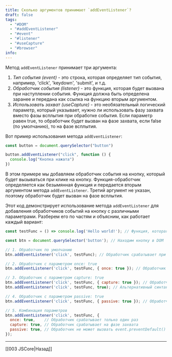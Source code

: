 ```yaml
---
title: Сколько аргументов принимает `addEventListener`?
draft: false
tags:
  - "#DOM"
  - "#addEventListener"
  - "#event"
  - "#listener"
  - "#useCapture"
  - "#browser"
info:
---
```

Метод `addEventListener` принимает три аргумента:

1. _Тип события (event)_ - это строка, которая определяет тип события, например, 'click', 'keydown', 'submit', и т.д.
2. _Обработчик события (listener)_ - это функция, которая будет вызвана при наступлении события. Функция должна быть определена заранее и передана как ссылка на функцию вторым аргументом.
3. _Использовать захват (useCapture)_ - это необязательный логический параметр, который указывает, нужно ли использовать фазу захвата вместо фазы всплытия при обработке события. Если параметр равен true, то обработчик будет вызван на фазе захвата, если false (по умолчанию), то на фазе всплытия.

Вот пример использования метода `addEventListener`:

```javascript
const button = document.querySelector("button")

button.addEventListener("click", function () {
  console.log("Кнопка нажата")
})
```

В этом примере мы добавляем обработчик события на кнопку, который будет вызываться при клике на кнопку. Функция-обработчик определяется как безымянная функция и передается вторым аргументом метода `addEventListener`. Третий аргумент не указан, поэтому обработчик будет вызван на фазе всплытия.

Этот код демонстрирует использование метода `addEventListener` для добавления обработчиков событий на кнопку с различными параметрами. Разберем его по частям и объясним, как работает каждый вариант:

```js
const testFunc = () => console.log('Hello world!'); // Функция, которая выводит сообщение в консоль

const btn = document.querySelector('button'); // Находим кнопку в DOM

// 1. Обработчик по умолчанию
btn.addEventListener('click', testFunc); // Обработчик срабатывает при каждом клике на кнопку

// 2. Обработчик с параметром once: true
btn.addEventListener('click', testFunc, { once: true }); // Обработчик срабатывает только один раз

// 3. Обработчик с параметром capture: true
btn.addEventListener('click', testFunc, { capture: true }); // Обработчик срабатывает на фазе захвата
btn.addEventListener('click', testFunc, true); // Альтернативный синтаксис для capture: true

// 4. Обработчик с параметром passive: true
btn.addEventListener('click', testFunc, { passive: true }); // Обработчик не может вызвать event.preventDefault()

// 5. Комбинация параметров
btn.addEventListener('click', testFunc, {
  once: true,    // Обработчик срабатывает только один раз
  capture: true, // Обработчик срабатывает на фазе захвата
  passive: true, // Обработчик не может вызвать event.preventDefault()
});
```

---

[[003 JSCore|Назад]]